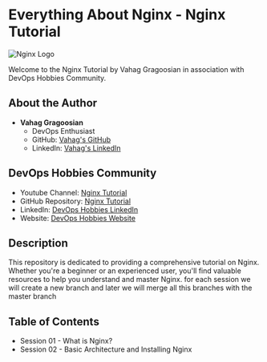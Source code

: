 # Everything About Nginx - Nginx Tutorial

![Nginx Logo](https://www.nginx.com/wp-content/uploads/2021/08/NGINX-Part-of-F5-horiz-black-type-1.svg)

Welcome to the Nginx Tutorial by Vahag Gragoosian in association with DevOps Hobbies Community.

## About the Author

- **Vahag Gragoosian**
  - DevOps Enthusiast
  - GitHub: [Vahag's GitHub](https://github.com/Vahaggn)
  - LinkedIn: [Vahag's LinkedIn](https://www.linkedin.com/in/vahag-gragosian/)

## DevOps Hobbies Community

- Youtube Channel: [Nginx Tutorial](https://www.youtube.com/channel/UCve--OvdZ5YROq4BEKyedCw)
- GitHub Repository: [Nginx Tutorial](https://github.com/devopshobbies/nginx-tutorial)
- LinkedIn: [DevOps Hobbies LinkedIn](https://www.linkedin.com/company/devopshobbies/)
- Website: [DevOps Hobbies Website](https://devopshobbies.com/)

## Description

This repository is dedicated to providing a comprehensive tutorial on Nginx. Whether you're a beginner or an experienced user, you'll find valuable resources to help you understand and master Nginx.
for each session we will create a new branch and later we will merge all this branches with the master branch

## Table of Contents

- Session 01 - What is Nginx?
- Session 02 - Basic Architecture and Installing Nginx

